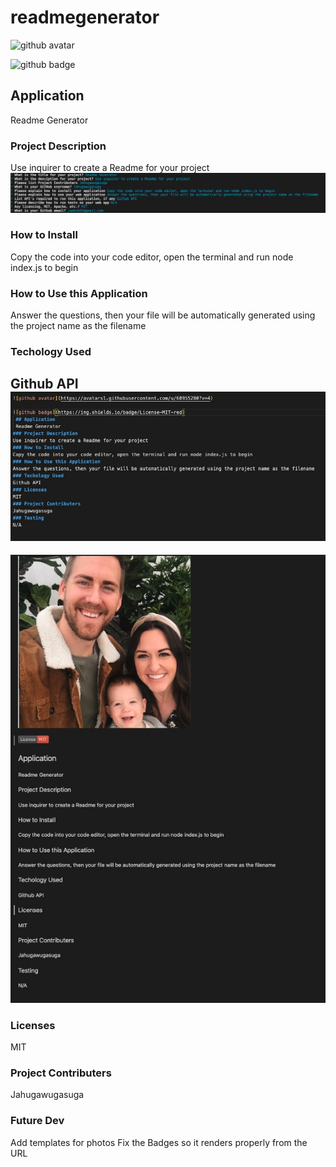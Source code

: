 
# readmegenerator

![github avatar](https://avatars1.githubusercontent.com/u/60955280?v=4)

![github badge](https://img.shields.io/badge/License-MIT-red)
 ## Application
 Readme Generator 
### Project Description
Use inquirer to create a Readme for your project
![inquirer](./Assets/inquirer.jpg)
### How to Install
Copy the code into your code editor, open the terminal and run node index.js to begin
### How to Use this Application
Answer the questions, then your file will be automatically generated using the project name as the filename
### Techology Used
Github API
![markdown_view](./Assets/markdownview.jpg)
---
![readme_preview](./Assets/ReadmePreview.jpg)
### Licenses
MIT
### Project Contributers
Jahugawugasuga
### Future Dev
Add templates for photos 
Fix the Badges so it renders properly from the URL


